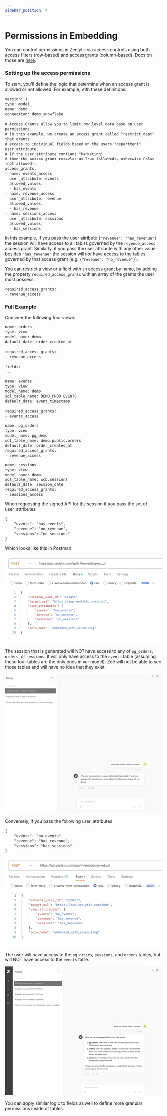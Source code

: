 ```yaml
---
sidebar_position: 4
---
```


# Permissions in Embedding


You can control permissions in Zenlytic via access controls using both access filters (row-based) and access grants (column-based). Docs on those are [here](../4_data_modeling/8_access_grants.md).

### Setting up the access permissions

To start, you'll define the logic that determine when an access grant is allowed or not allowed. For example, with these definitions:

```
version: 1
type: model
name: demo
connection: demo_snowflake

# Access Grants allow you to limit row level data base on user permissions.
# In this example, we create an access grant called "restrict_dept" that grants
# access to individual fields based on the users "department" user_attribute.
# If the user_attribute contians "Marketing" 
# then the access grant resovles as True (allowed), otherwise False (not allowed).
access_grants:
- name: events_access
  user_attribute: events
  allowed_values:
  - has_events
- name: revenue_access
  user_attribute: revenue
  allowed_values:
  - has_revenue
- name: sessions_access
  user_attribute: sessions
  allowed_values:
  - has_sessions
```

In this example, if you pass the user attribute `{"revenue": "has_revenue"}` the session will have access to all tables governed by the `revenue_access` access grant. Similarly, if you pass the user attribute with any other value besides `"has_revenue"` the session will *not* have access to the tables governed by that access grant (e.g. `{"revenue": "no_revenue"}`).

You can restrict a view or a field with an access grant by name, by adding the property `required_access_grants` with an array of the grants the user must possess:

```
required_access_grants:
- revenue_access
```

### Full Example

Consider the following four views:

```
name: orders
type: view
model_name: demo
default_date: order_created_at

required_access_grants:
- revenue_access

fields:
...
```

```
name: events
type: view
model_name: demo
sql_table_name: DEMO_PROD.EVENTS
default_date: event_timestamp

required_access_grants:
- events_access
```

```
name: pg_orders
type: view
model_name: pg_demo
sql_table_name: demo.public.orders
default_date: order_created_at
required_access_grants:
- revenue_access
```

```
name: sessions
type: view
model_name: demo
sql_table_name: wcb.sessions
default_date: session_date
required_access_grants:
- sessions_access
```

When requesting the signed API for the session if you pass the set of user_attributes 
```
{
    "events": "has_events",
    "revenue": "no_revenue",
    "sessions": "no_sessions"
}
```

Which looks like this in Postman

![has-events-request](../assets/has-events-request.png)

The session that is generated will NOT have access to any of `pg_orders`, `orders`, or `sessions`. It will only have access to the `events` table (assuming these four tables are the only ones in our model). Zoë will not be able to see those tables and will have no idea that they exist.

![zoe-just-events](../assets/zoe-just-events.png)

Conversely, if you pass the following user_attributes
```
{
    "events": "no_events",
    "revenue": "has_revenue",
    "sessions": "has_sessions"
}
```

![no-events-request](../assets/no-events-request.png)


The user will have access to the `pg_orders`, `sessions`, and `orders` tables, but will NOT have access to the `events` table. 

![zoe-no-events](../assets/zoe-no-events.png)


You can apply similar logic to fields as well to define more granular permissions inside of tables.


